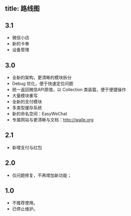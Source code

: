 title: 路线图
---

## 3.1

- 微信小店
- 新的卡券
- 设备管理

## 3.0

- 全新的架构，更清晰的模块拆分
- Debug 优化，便于快速定位问题
- 统一返回微信API原值，以 Collection 类装载，便于便捷操作
- 大量模块重写
- 全新的支付模块
- 多类型缓存系统
- 新的命名空间：EasyWeChat
- 专属网站与更清晰与文档：http://walle.org

## 2.1

- 新增支付与红包

## 2.0

- 仅问题修复，不再增加新功能；

## 1.0

- 不推荐使用。
- 已停止维护。
